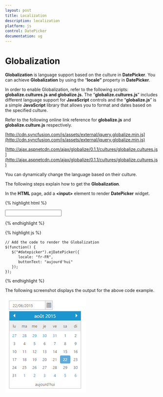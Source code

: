 ```yaml
---
layout: post
title: Localization
description: localization
platform: js
control: DatePicker
documentation: ug
---
```


# Globalization

**Globalization** is language support based on the culture in **DatePicker**. You can achieve **Globalization** by using the “**locale”** property in **DatePicker**.

In order to enable Globalization, refer to the following scripts: **globalize.cultures.js** **and globalize.js.** The “**globalize.cultures.js**” includes different language support for **JavaScript** controls and the “**globalize.js**” is a simple **JavaScript** library that allows you to format and dates based on the specified culture.

Refer to the following online link reference for **globalize.js** and **globalize.culture.js** respectively.

[http://cdn.syncfusion.com/js/assets/external/jquery.globalize.min.js](http://cdn.syncfusion.com/js/assets/external/jquery.globalize.min.js)

[http://ajax.aspnetcdn.com/ajax/globalize/0.1.1/cultures/globalize.cultures.js](http://ajax.aspnetcdn.com/ajax/globalize/0.1.1/cultures/globalize.cultures.js)

You can dynamically change the language based on their culture.

The following steps explain how to get the **Globalization**.

In the **HTML** page, add a **&lt;input&gt;** element to render **DatePicker** widget.


{% highlight html %}

<input id="datepicker" type="text" />
      
{% endhighlight %}
  
{% highlight js %}

    // Add the code to render the Globalization  
    $(function() {
       $("#datepicker").ejDatePicker({
          locale: "fr-FR",
          buttonText: "aujourd'hui"
       });
    });

{% endhighlight %}



The following screenshot displays the output for the above code example.



![](/js/DatePicker/Globalization_images/Globalization_img1.png)

